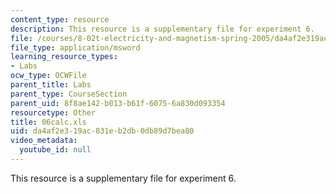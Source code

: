 ```yaml
---
content_type: resource
description: This resource is a supplementary file for experiment 6.
file: /courses/8-02t-electricity-and-magnetism-spring-2005/da4af2e319ac831eb2db0db89d7bea80_06calc.xls
file_type: application/msword
learning_resource_types:
- Labs
ocw_type: OCWFile
parent_title: Labs
parent_type: CourseSection
parent_uid: 8f8ae142-b013-b61f-6075-6a830d093354
resourcetype: Other
title: 06calc.xls
uid: da4af2e3-19ac-831e-b2db-0db89d7bea80
video_metadata:
  youtube_id: null
---
```

This resource is a supplementary file for experiment 6.

